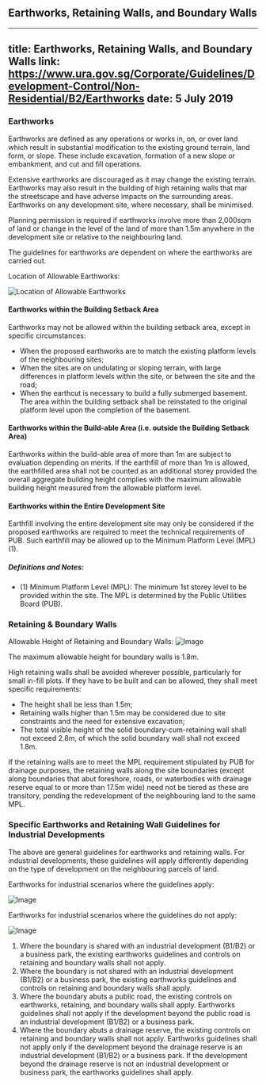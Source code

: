 
## Earthworks, Retaining Walls, and Boundary Walls
---
title: Earthworks, Retaining Walls, and Boundary Walls
link: https://www.ura.gov.sg/Corporate/Guidelines/Development-Control/Non-Residential/B2/Earthworks
date: 5 July 2019
---

### Earthworks

Earthworks are defined as any operations or works in, on, or over land which result in substantial modification to the existing ground terrain, land form, or slope. These include excavation, formation of a new slope or embankment, and cut and fill operations.

Extensive earthworks are discouraged as it may change the existing terrain. Earthworks may also result in the building of high retaining walls that mar the streetscape and have adverse impacts on the surrounding areas. Earthworks on any development site, where necessary, shall be minimised.

Planning permission is required if earthworks involve more than 2,000sqm of land or change in the level of the land of more than 1.5m anywhere in the development site or relative to the neighbouring land.

The guidelines for earthworks are dependent on where the earthworks are carried out.

Location of Allowable Earthworks:

![Location of Allowable Earthworks](https://www.ura.gov.sg/-/media/Corporate/Guidelines/Development-control/Commercial/C07_Earthworks.jpg?h=100%25&w=100%25)

#### Earthworks within the Building Setback Area

Earthworks may not be allowed within the building setback area, except in specific circumstances:

- When the proposed earthworks are to match the existing platform levels of the neighbouring sites;
- When the sites are on undulating or sloping terrain, with large differences in platform levels within the site, or between the site and the road;
- When the earthcut is necessary to build a fully submerged basement. The area within the building setback shall be reinstated to the original platform level upon the completion of the basement.

#### Earthworks within the Build-able Area (i.e. outside the Building Setback Area)

Earthworks within the build-able area of more than 1m are subject to evaluation depending on merits. If the earthfill of more than 1m is allowed, the earthfilled area shall not be counted as an additional storey provided the overall aggregate building height complies with the maximum allowable building height measured from the allowable platform level.

#### Earthworks within the Entire Development Site

Earthfill involving the entire development site may only be considered if the proposed earthworks are required to meet the technical requirements of PUB. Such earthfill may be allowed up to the Minimum Platform Level (MPL)(1).

##### Definitions and Notes:

- (1) Minimum Platform Level (MPL): The minimum 1st storey level to be provided within the site. The MPL is determined by the Public Utilities Board (PUB).

### Retaining & Boundary Walls

Allowable Height of Retaining and Boundary Walls:
![Image](https://www.ura.gov.sg/-/media/Corporate/Guidelines/Development-control/Flats-Condominiums/F15_Retaining_Wall_15m.jpg?h=100%25&w=100%25)

The maximum allowable height for boundary walls is 1.8m.

High retaining walls shall be avoided wherever possible, particularly for small in-fill plots. If they have to be built and can be allowed, they shall meet specific requirements:

- The height shall be less than 1.5m;
- Retaining walls higher than 1.5m may be considered due to site constraints and the need for extensive excavation;
- The total visible height of the solid boundary-cum-retaining wall shall not exceed 2.8m, of which the solid boundary wall shall not exceed 1.8m.

If the retaining walls are to meet the MPL requirement stipulated by PUB for drainage purposes, the retaining walls along the site boundaries (except along boundaries that abut foreshore, roads, or waterbodies with drainage reserve equal to or more than 17.5m wide) need not be tiered as these are transitory, pending the redevelopment of the neighbouring land to the same MPL.

### Specific Earthworks and Retaining Wall Guidelines for Industrial Developments

The above are general guidelines for earthworks and retaining walls. For industrial developments, these guidelines will apply differently depending on the type of development on the neighbouring parcels of land.

Earthworks for industrial scenarios where the guidelines apply:

![Image](https://www.ura.gov.sg/Corporate/Guidelines/Development-Control/Non-Residential/B2/-/media/52700266ABC24FD5A07E3FFA0FA3A7D0.ashx?h=100%25&w=100%25)

Earthworks for industrial scenarios where the guidelines do not apply:

![Image](https://www.ura.gov.sg/Corporate/Guidelines/Development-Control/Non-Residential/B2/-/media/2AE61DD2089741BCA6FF3F84120C3A2C.ashx?h=100%25&w=100%25)

1. Where the boundary is shared with an industrial development (B1/B2) or a business park, the existing earthworks guidelines and controls on retaining and boundary walls shall not apply.
2. Where the boundary is not shared with an industrial development (B1/B2) or a business park, the existing earthworks guidelines and controls on retaining and boundary walls shall apply.
3. Where the boundary abuts a public road, the existing controls on earthworks, retaining, and boundary walls shall apply. Earthworks guidelines shall not apply if the development beyond the public road is an industrial development (B1/B2) or a business park.
4. Where the boundary abuts a drainage reserve, the existing controls on retaining and boundary walls shall not apply. Earthworks guidelines shall not apply only if the development beyond the drainage reserve is an industrial development (B1/B2) or a business park. If the development beyond the drainage reserve is not an industrial development or business park, the earthworks guidelines shall apply.
